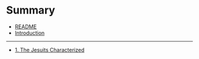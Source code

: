 # Summary

* [README](README.md)
* [Introduction](introduction.md)

----

* [1. The Jesuits Characterized](1.md)